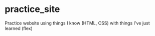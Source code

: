# practice_site
Practice website using things I know (HTML, CSS) with things I've just learned (flex)
